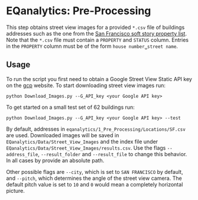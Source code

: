 
# EQanalytics: Pre-Processing
This step obtains street view images for a provided `*.csv` file of buildings addresses such as the one from the [San Francisco soft story property list](https://sfdbi.org/soft-story-properties-list). Note that the `*.csv` file must contain a `PROPERTY` and `STATUS` column. Entries in the `PROPERTY` column must be of the form `house number␣street name`.

## Usage
To run the script you first need to obtain a Google Street View Static API key on the [gcp](https://console.cloud.google.com/) website. To start downloading street view images run:
```
python Download_Images.py --G_API_key <your Google API key>
```
To get started on a small test set of 62 buildings run:
```
python Download_Images.py --G_API_key <your Google API key> --test
```
By default, addresses in `eqanalytics/1_Pre_Processing/Locations/SF.csv` are used. Downloaded images will be saved in `EQanalytics/Data/Street_View_Images` and the index file under  `EQanalytics/Data/Street_View_Images/results.csv`. Use the flags `--address_file`, `--result_folder` and `--result_file` to change this behavior. In all cases by provide an absolute path. 

Other possible flags are `--city`, which is set to `SAN FRANCISCO` by default, and `--pitch`, which determines the angle of the street view camera. The default pitch value is set to `10` and `0` would mean a completely horizontal picture.
